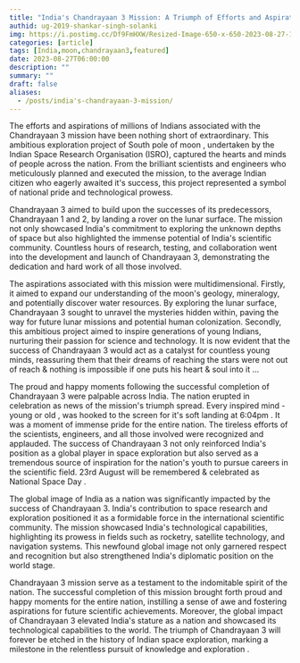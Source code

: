 ```yaml
---
title: "India's Chandrayaan 3 Mission: A Triumph of Efforts and Aspirations"
authid: ug-2019-shankar-singh-solanki
img: https://i.postimg.cc/Df9FmHXW/Resized-Image-650-x-650-2023-08-27-18-39-27-1333.webp
categories: [article]
tags: [India,moon,chandrayaan3,featured]
date: 2023-08-27T06:00:00
description: ""
summary: ""
draft: false
aliases:
  - /posts/india's-chandrayaan-3-mission/
---
```



The efforts and aspirations of millions of Indians associated with the Chandrayaan 3 mission have been nothing short of extraordinary. This ambitious exploration project of South pole of moon , undertaken by the Indian Space Research Organisation (ISRO), captured the hearts and minds of people across the nation. From the brilliant scientists and engineers who meticulously planned and executed the mission, to the average Indian citizen who eagerly awaited it's success, this project represented a symbol of national pride and technological prowess.

Chandrayaan 3 aimed to build upon the successes of its predecessors, Chandrayaan 1 and 2, by landing a rover on the lunar surface. The mission not only showcased India's commitment to exploring the unknown depths of space but also highlighted the immense potential of India's scientific community. Countless hours of research, testing, and collaboration went into the development and launch of Chandrayaan 3, demonstrating the dedication and hard work of all those involved.

The aspirations associated with this mission were multidimensional.
 Firstly, it aimed to expand our understanding of the moon's geology, mineralogy, and potentially discover water resources. By exploring the lunar surface, Chandrayaan 3 sought to unravel the mysteries hidden within, paving the way for future lunar missions and potential human colonization.
  Secondly, this ambitious project aimed to inspire generations of young Indians, nurturing their passion for science and technology. It is now evident that the success of Chandrayaan 3 would act as a catalyst for countless young minds, reassuring them that their dreams of reaching the stars were not out of reach & nothing is impossible if one puts his heart & soul into it ...

The proud and happy moments following the successful completion of Chandrayaan 3 were palpable across India. The nation erupted in celebration as news of the mission's triumph spread. Every inspired mind - young or old , was hooked to the screen for it's soft landing at 6:04pm . It was a moment of immense pride for the entire nation. The tireless efforts of the scientists, engineers, and all those involved were recognized and applauded. The success of Chandrayaan 3 not only reinforced India's position as a global player in space exploration but also served as a tremendous source of inspiration for the nation's youth to pursue careers in the scientific field.
23rd August will be remembered & celebrated as National Space Day .

The global image of India as a nation was significantly impacted by the success of Chandrayaan 3. India's contribution to space research and exploration positioned it as a formidable force in the international scientific community. The mission showcased India's technological capabilities, highlighting its prowess in fields such as rocketry, satellite technology, and navigation systems. This newfound global image not only garnered respect and recognition but also strengthened India's diplomatic position on the world stage.

Chandrayaan 3 mission serve as a testament to the indomitable spirit of the nation. The successful completion of this mission brought forth proud and happy moments for the entire nation, instilling a sense of awe and fostering aspirations for future scientific achievements. Moreover, the global impact of Chandrayaan 3 elevated India's stature as a nation and showcased its technological capabilities to the world. The triumph of Chandrayaan 3 will forever be etched in the history of Indian space exploration, marking a milestone in the relentless pursuit of knowledge and exploration .
